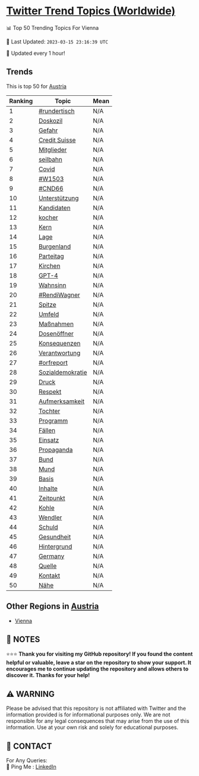 [Twitter Trend Topics (Worldwide)](https://github.com/ErcinDedeoglu/Twitter-Trend-Topics)
==========


📊 Top 50 Trending Topics For Vienna

📆 Last Updated: `2023-03-15 23:16:39 UTC`

🔧 Updated every 1 hour!


## Trends

This is top 50 for [Austria](</Austria>)

| Ranking | Topic | Mean |
| ------- | ------------ | ------------ |
| 1 | [#rundertisch](http://twitter.com/search?q=%23rundertisch) | N/A |
| 2 | [Doskozil](http://twitter.com/search?q=Doskozil) | N/A |
| 3 | [Gefahr](http://twitter.com/search?q=Gefahr) | N/A |
| 4 | [Credit Suisse](http://twitter.com/search?q=Credit+Suisse) | N/A |
| 5 | [Mitglieder](http://twitter.com/search?q=Mitglieder) | N/A |
| 6 | [seilbahn](http://twitter.com/search?q=seilbahn) | N/A |
| 7 | [Covid](http://twitter.com/search?q=Covid) | N/A |
| 8 | [#W1503](http://twitter.com/search?q=%23W1503) | N/A |
| 9 | [#CND66](http://twitter.com/search?q=%23CND66) | N/A |
| 10 | [Unterstützung](http://twitter.com/search?q=Unterst%c3%bctzung) | N/A |
| 11 | [Kandidaten](http://twitter.com/search?q=Kandidaten) | N/A |
| 12 | [kocher](http://twitter.com/search?q=kocher) | N/A |
| 13 | [Kern](http://twitter.com/search?q=Kern) | N/A |
| 14 | [Lage](http://twitter.com/search?q=Lage) | N/A |
| 15 | [Burgenland](http://twitter.com/search?q=Burgenland) | N/A |
| 16 | [Parteitag](http://twitter.com/search?q=Parteitag) | N/A |
| 17 | [Kirchen](http://twitter.com/search?q=Kirchen) | N/A |
| 18 | [GPT-4](http://twitter.com/search?q=GPT-4) | N/A |
| 19 | [Wahnsinn](http://twitter.com/search?q=Wahnsinn) | N/A |
| 20 | [#RendiWagner](http://twitter.com/search?q=%23RendiWagner) | N/A |
| 21 | [Spitze](http://twitter.com/search?q=Spitze) | N/A |
| 22 | [Umfeld](http://twitter.com/search?q=Umfeld) | N/A |
| 23 | [Maßnahmen](http://twitter.com/search?q=Ma%c3%9fnahmen) | N/A |
| 24 | [Dosenöffner](http://twitter.com/search?q=Dosen%c3%b6ffner) | N/A |
| 25 | [Konsequenzen](http://twitter.com/search?q=Konsequenzen) | N/A |
| 26 | [Verantwortung](http://twitter.com/search?q=Verantwortung) | N/A |
| 27 | [#orfreport](http://twitter.com/search?q=%23orfreport) | N/A |
| 28 | [Sozialdemokratie](http://twitter.com/search?q=Sozialdemokratie) | N/A |
| 29 | [Druck](http://twitter.com/search?q=Druck) | N/A |
| 30 | [Respekt](http://twitter.com/search?q=Respekt) | N/A |
| 31 | [Aufmerksamkeit](http://twitter.com/search?q=Aufmerksamkeit) | N/A |
| 32 | [Tochter](http://twitter.com/search?q=Tochter) | N/A |
| 33 | [Programm](http://twitter.com/search?q=Programm) | N/A |
| 34 | [Fällen](http://twitter.com/search?q=F%c3%a4llen) | N/A |
| 35 | [Einsatz](http://twitter.com/search?q=Einsatz) | N/A |
| 36 | [Propaganda](http://twitter.com/search?q=Propaganda) | N/A |
| 37 | [Bund](http://twitter.com/search?q=Bund) | N/A |
| 38 | [Mund](http://twitter.com/search?q=Mund) | N/A |
| 39 | [Basis](http://twitter.com/search?q=Basis) | N/A |
| 40 | [Inhalte](http://twitter.com/search?q=Inhalte) | N/A |
| 41 | [Zeitpunkt](http://twitter.com/search?q=Zeitpunkt) | N/A |
| 42 | [Kohle](http://twitter.com/search?q=Kohle) | N/A |
| 43 | [Wendler](http://twitter.com/search?q=Wendler) | N/A |
| 44 | [Schuld](http://twitter.com/search?q=Schuld) | N/A |
| 45 | [Gesundheit](http://twitter.com/search?q=Gesundheit) | N/A |
| 46 | [Hintergrund](http://twitter.com/search?q=Hintergrund) | N/A |
| 47 | [Germany](http://twitter.com/search?q=Germany) | N/A |
| 48 | [Quelle](http://twitter.com/search?q=Quelle) | N/A |
| 49 | [Kontakt](http://twitter.com/search?q=Kontakt) | N/A |
| 50 | [Nähe](http://twitter.com/search?q=N%c3%a4he) | N/A |



## Other Regions in [Austria](</Austria>)

* [Vienna](</Austria/Vienna.md>)



## 📝 NOTES

⭐⭐⭐ **Thank you for visiting my GitHub repository! If you found the content helpful or valuable, leave a star on the repository to show your support. It encourages me to continue updating the repository and allows others to discover it. Thanks for your help!**


## ⚠️ WARNING

Please be advised that this repository is not affiliated with Twitter and the information provided is for informational purposes only. We are not responsible for any legal consequences that may arise from the use of this information. Use at your own risk and solely for educational purposes.


## 📨 CONTACT

 For Any Queries:  
            🏓 Ping Me : [LinkedIn](https://www.linkedin.com/in/ercindedeoglu/)
